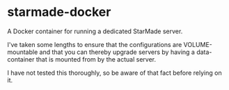 # starmade-docker

A Docker container for running a dedicated StarMade server.

I've taken some lengths to ensure that the configurations are VOLUME-mountable
and that you can thereby upgrade servers by having a data-container that is
mounted from by the actual server.

I have not tested this thoroughly, so be aware of that fact before relying on
it.
